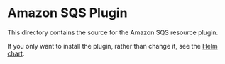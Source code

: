 # Amazon SQS Plugin

This directory contains the source for the Amazon SQS resource plugin.

If you only want to install the plugin, rather than change it, see the
[Helm chart](../../signadot-plugins-exp/amazon-sqs/).
